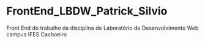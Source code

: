 # FrontEnd_LBDW_Patrick_Silvio
Front End do trabalho da disciplina de Laboratório de Desenvolvimento Web campus IFES Cachoeiro
